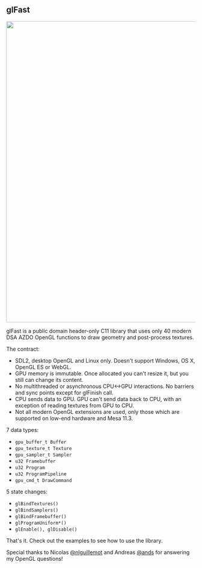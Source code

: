 glFast
------

<img width="800px" src="http://i.imgur.com/dQEm83w.gif" />

glFast is a public domain header-only C11 library that uses only 40 modern DSA AZDO OpenGL functions to draw geometry and post-process textures.

The contract:

 * SDL2, desktop OpenGL and Linux only. Doesn't support Windows, OS X, OpenGL ES or WebGL.
 * GPU memory is immutable. Once allocated you can't resize it, but you still can change its content.
 * No multithreaded or asynchronous CPU<->GPU interactions. No barriers and sync points except for glFinish call.
 * CPU sends data to GPU. GPU can't send data back to CPU, with an exception of reading textures from GPU to CPU.
 * Not all modern OpenGL extensions are used, only those which are supported on low-end hardware and Mesa 11.3.

7 data types:

 * `gpu_buffer_t Buffer`
 * `gpu_texture_t Texture`
 * `gpu_sampler_t Sampler`
 * `u32 Framebuffer`
 * `u32 Program`
 * `u32 ProgramPipeline`
 * `gpu_cmd_t DrawCommand`

5 state changes:

 * `glBindTextures()`
 * `glBindSamplers()`
 * `glBindFramebuffer()`
 * `glProgramUniform*()`
 * `glEnable(), glDisable()`

That's it. Check out the examples to see how to use the library.

Special thanks to Nicolas [@nlguillemot](https://github.com/nlguillemot) and Andreas [@ands](https://github.com/ands) for answering my OpenGL questions!

